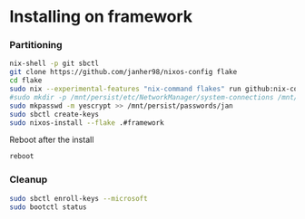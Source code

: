 # Installing on framework
### Partitioning
```bash
nix-shell -p git sbctl
git clone https://github.com/janher98/nixos-config flake
cd flake
sudo nix --experimental-features "nix-command flakes" run github:nix-community/disko/latest -- --mode disko hosts/framework/disko.nix
#sudo mkdir -p /mnt/persist/etc/NetworkManager/system-connections /mnt/persist/etc/secureboot
sudo mkpasswd -m yescrypt >> /mnt/persist/passwords/jan
sudo sbctl create-keys
sudo nixos-install --flake .#framework
```
Reboot after the install
```bash
reboot
```
### Cleanup
```bash
sudo sbctl enroll-keys --microsoft
sudo bootctl status
```
